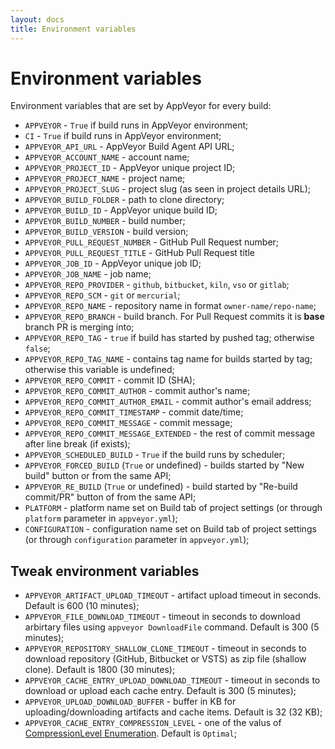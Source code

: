 ```yaml
---
layout: docs
title: Environment variables
---
```


# Environment variables

Environment variables that are set by AppVeyor for every build:

* `APPVEYOR` - `True` if build runs in AppVeyor environment;
* `CI` - `True` if build runs in AppVeyor environment;
* `APPVEYOR_API_URL` - AppVeyor Build Agent API URL;
* `APPVEYOR_ACCOUNT_NAME` - account name;
* `APPVEYOR_PROJECT_ID` - AppVeyor unique project ID;
* `APPVEYOR_PROJECT_NAME` - project name;
* `APPVEYOR_PROJECT_SLUG` - project slug (as seen in project details URL);
* `APPVEYOR_BUILD_FOLDER` - path to clone directory;
* `APPVEYOR_BUILD_ID` - AppVeyor unique build ID;
* `APPVEYOR_BUILD_NUMBER` - build number;
* `APPVEYOR_BUILD_VERSION` - build version;
* `APPVEYOR_PULL_REQUEST_NUMBER` - GitHub Pull Request number;
* `APPVEYOR_PULL_REQUEST_TITLE` - GitHub Pull Request title
* `APPVEYOR_JOB_ID` - AppVeyor unique job ID;
* `APPVEYOR_JOB_NAME` - job name;
* `APPVEYOR_REPO_PROVIDER` - `github`, `bitbucket`, `kiln`, `vso` or `gitlab`;
* `APPVEYOR_REPO_SCM` - `git` or `mercurial`;
* `APPVEYOR_REPO_NAME` - repository name in format `owner-name/repo-name`;
* `APPVEYOR_REPO_BRANCH` - build branch. For Pull Request commits it is **base** branch PR is merging into;
* `APPVEYOR_REPO_TAG` - `true` if build has started by pushed tag; otherwise `false`;
* `APPVEYOR_REPO_TAG_NAME` - contains tag name for builds started by tag; otherwise this variable is undefined;
* `APPVEYOR_REPO_COMMIT` - commit ID (SHA);
* `APPVEYOR_REPO_COMMIT_AUTHOR` - commit author's name;
* `APPVEYOR_REPO_COMMIT_AUTHOR_EMAIL` - commit author's email address;
* `APPVEYOR_REPO_COMMIT_TIMESTAMP` - commit date/time;
* `APPVEYOR_REPO_COMMIT_MESSAGE` - commit message;
* `APPVEYOR_REPO_COMMIT_MESSAGE_EXTENDED` - the rest of commit message after line break (if exists);
* `APPVEYOR_SCHEDULED_BUILD` - `True` if the build runs by scheduler;
* `APPVEYOR_FORCED_BUILD` (`True` or undefined) - builds started by "New build" button or from the same API;
* `APPVEYOR_RE_BUILD` (`True` or undefined) - build started by "Re-build commit/PR" button of from the same API;
* `PLATFORM` - platform name set on Build tab of project settings (or through `platform` parameter in `appveyor.yml`);
* `CONFIGURATION` - configuration name set on Build tab of project settings (or through `configuration` parameter in `appveyor.yml`);

## Tweak environment variables

* `APPVEYOR_ARTIFACT_UPLOAD_TIMEOUT` - artifact upload timeout in seconds. Default is 600 (10 minutes);
* `APPVEYOR_FILE_DOWNLOAD_TIMEOUT` - timeout in seconds to download arbirtary files using `appveyor DownloadFile` command. Default is 300 (5 minutes);
* `APPVEYOR_REPOSITORY_SHALLOW_CLONE_TIMEOUT` - timeout in seconds to download repository (GitHub, Bitbucket or VSTS) as zip file (shallow clone). Default is 1800 (30 minutes);
* `APPVEYOR_CACHE_ENTRY_UPLOAD_DOWNLOAD_TIMEOUT` - timeout in seconds to download or upload each cache entry. Default is 300 (5 minutes);
* `APPVEYOR_UPLOAD_DOWNLOAD_BUFFER` - buffer in KB for uploading/downloading artifacts and cache items. Default is 32 (32 KB);
* `APPVEYOR_CACHE_ENTRY_COMPRESSION_LEVEL` - one of the valus of [CompressionLevel Enumeration](https://msdn.microsoft.com/en-us/library/system.io.compression.compressionlevel(v=vs.110).aspx). Default is `Optimal`;
